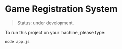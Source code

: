 <h1>Game Registration System</h1>

> Status: under development.

To run this project on your machine, please type:

```
node app.js
```
